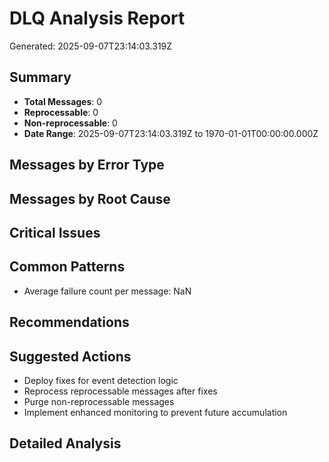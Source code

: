 # DLQ Analysis Report

Generated: 2025-09-07T23:14:03.319Z

## Summary

- **Total Messages**: 0
- **Reprocessable**: 0
- **Non-reprocessable**: 0
- **Date Range**: 2025-09-07T23:14:03.319Z to 1970-01-01T00:00:00.000Z

## Messages by Error Type



## Messages by Root Cause



## Critical Issues



## Common Patterns

- Average failure count per message: NaN

## Recommendations



## Suggested Actions

- Deploy fixes for event detection logic
- Reprocess reprocessable messages after fixes
- Purge non-reprocessable messages
- Implement enhanced monitoring to prevent future accumulation

## Detailed Analysis


